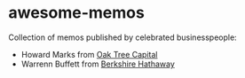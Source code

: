 # awesome-memos
Collection of memos published by celebrated businesspeople:

- Howard Marks from [Oak Tree Capital](https://www.oaktreecapital.com)
- Warrenn Buffett from [Berkshire Hathaway](https://www.berkshirehathaway.com)
